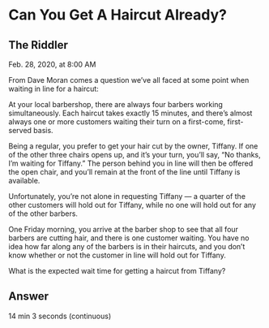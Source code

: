 # Can You Get A Haircut Already? 
## The Riddler 
 Feb. 28, 2020, at 8:00 AM
 
 From Dave Moran comes a question we’ve all faced at some point when waiting in line for a haircut:

At your local barbershop, there are always four barbers working simultaneously. Each haircut takes exactly 15 minutes, and there’s almost always one or more customers waiting their turn on a first-come, first-served basis.

Being a regular, you prefer to get your hair cut by the owner, Tiffany. If one of the other three chairs opens up, and it’s your turn, you’ll say, “No thanks, I’m waiting for Tiffany.” The person behind you in line will then be offered the open chair, and you’ll remain at the front of the line until Tiffany is available.

Unfortunately, you’re not alone in requesting Tiffany — a quarter of the other customers will hold out for Tiffany, while no one will hold out for any of the other barbers.

One Friday morning, you arrive at the barber shop to see that all four barbers are cutting hair, and there is one customer waiting. You have no idea how far along any of the barbers is in their haircuts, and you don’t know whether or not the customer in line will hold out for Tiffany.

What is the expected wait time for getting a haircut from Tiffany?

## Answer
14 min 3 seconds (continuous)
